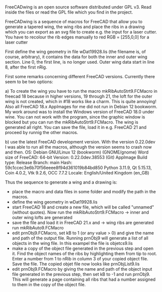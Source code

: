 FreeCADwing is an open source software distributed under GPL v3. Read inside the files or read the GPL file which you find in the project.

FreeCADwing is a sequence of macros for FreeCAD that allow you to generate a tapered wing, the wing ribs and place the ribs in a drawing which you can export as an svg file to create e.g. the input for a laser cutter. You have to recolour the rib edges manually to red RGB = [255,0,0] for a laser cutter

First define the wing geometry in file wDat19928.lis (the filename is, of course, arbitrary), it contains the data for both the inner and outer wing section. Line 0, the first line, is no longer used. Outer wing data start in line 8, after the first nRig.

First some remarks concerning different FreeCAD versions. Currently there seem to be two options:

a) To create the wing you have to run the macro mkRibAutoStrt9.FCMacro in freecad 18 because in higher versions, 19 through 21, the loft for the outer wing is not created, which in #18 works like a charm. This is quite annoying! Also all FreeCAD 18.x AppImages for me did not run in Debian 12 bookworm. My work around was to install the Windows version of FreeCAD 18.0 under wine. You can not work with the program, since the graphic window is blocked but you can run the mkRibAutoStrt9.FCMacro. The wing is generated all right. You can save the file, load it in e.g. FreeCAD 21 and proceed by runnig the other macros. 

b) use the latest FreeCAD development version. 
With the version 0.22.0dev I was able to run all the macros, although the version seems to crash now and then.
OS: Debian GNU/Linux 12 (bookworm) (GNOME/gnome)
Word size of FreeCAD: 64-bit
Version: 0.22.0dev.38553 (Git) AppImage
Build type: Release
Branch: main
Hash: 59c1ccec3e6b70f56eeee8f94d361019b84bd850
Python 3.11.9, Qt 5.15.13, Coin 4.0.2, Vtk 9.2.6, OCC 7.7.2
Locale: English/United Kingdom (en_GB)



Thus the sequence to generate a wing and a drawing is:
- place the macro and data files in some folder and
  modify the path in the macros.
- define the wing geometry in wDat19928.lis 
- start FreeCAD 18 and create a new file, which will
  be called "unnamed" (without quotes). Now run the
  mkRibAutoStrt9.FCMacro                           -> inner and outer wing lofts are generated
- save the file and load it in FreeCAD 21.x and    -> wing ribs are generated
  run mkRibAuto9.FCMacro
- edit prnObj9.FCMacro, set kB to 1 (or any value > 0) 
  and give the name and path of the output file.
  Running prnObj9 will generate a list of all objects in 
  the wing file. In this exampel the file is objetcs9.lis
- make a copy of the object file generated in the previous
  step and open it. Find the object names of the ribs by
  highlighting them from tip to root. Enter a number from
  1 to nRib in column 3 of your copied object file. Save the 
  file. The copied objet file now looks like prnObjList9.lis 
- edit prnObj9.FCMacro by giving the name and path of the
  object input file generated in the previous step, then
  set kB to -1 and run prnObj9. This will generate a page
  containing all ribs that had a number assigned to them
  in the copy of the object file.
